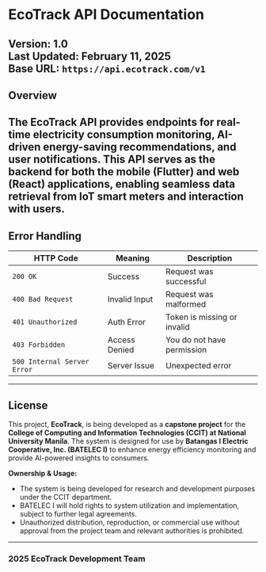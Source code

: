 # EcoTrack API Documentation

**Version:** 1.0  
**Last Updated:** February 11, 2025  
**Base URL:** `https://api.ecotrack.com/v1`  
---

## Overview
The EcoTrack API provides endpoints for real-time electricity consumption monitoring, AI-driven energy-saving recommendations, and user notifications. This API serves as the backend for both the mobile (Flutter) and web (React) applications, enabling seamless data retrieval from IoT smart meters and interaction with users.
---
## **Error Handling**
| **HTTP Code** | **Meaning** | **Description** |
|--------------|------------|----------------|
| `200 OK` | Success | Request was successful |
| `400 Bad Request` | Invalid Input | Request was malformed |
| `401 Unauthorized` | Auth Error | Token is missing or invalid |
| `403 Forbidden` | Access Denied | You do not have permission |
| `500 Internal Server Error` | Server Issue | Unexpected error |
---

## License
This project, **EcoTrack**, is being developed as a **capstone project** for the **College of Computing and Information Technologies (CCIT) at National University Manila**. The system is designed for use by **Batangas I Electric Cooperative, Inc. (BATELEC I)** to enhance energy efficiency monitoring and provide AI-powered insights to consumers.

**Ownership & Usage:**
- The system is being developed for research and development purposes under the CCIT department.
- BATELEC I will hold rights to system utilization and implementation, subject to further legal agreements.
- Unauthorized distribution, reproduction, or commercial use without approval from the project team and relevant authorities is prohibited.
---
### 2025 EcoTrack Development Team
